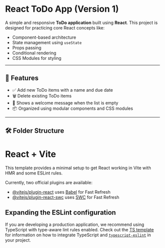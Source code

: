 # React ToDo App (Version 1)

A simple and responsive **ToDo application** built using **React**. This project is designed for practicing core React concepts like:
- Component-based architecture
- State management using `useState`
- Props passing
- Conditional rendering
- CSS Modules for styling

---

## 🚀 Features

- ✅ Add new ToDo items with a name and due date
- 🗑️ Delete existing ToDo items
- 🧾 Shows a welcome message when the list is empty
- 📦 Organized using modular components and CSS modules

---

## 🛠 Folder Structure




# React + Vite

This template provides a minimal setup to get React working in Vite with HMR and some ESLint rules.

Currently, two official plugins are available:

- [@vitejs/plugin-react](https://github.com/vitejs/vite-plugin-react/blob/main/packages/plugin-react) uses [Babel](https://babeljs.io/) for Fast Refresh
- [@vitejs/plugin-react-swc](https://github.com/vitejs/vite-plugin-react/blob/main/packages/plugin-react-swc) uses [SWC](https://swc.rs/) for Fast Refresh

## Expanding the ESLint configuration

If you are developing a production application, we recommend using TypeScript with type-aware lint rules enabled. Check out the [TS template](https://github.com/vitejs/vite/tree/main/packages/create-vite/template-react-ts) for information on how to integrate TypeScript and [`typescript-eslint`](https://typescript-eslint.io) in your project.
